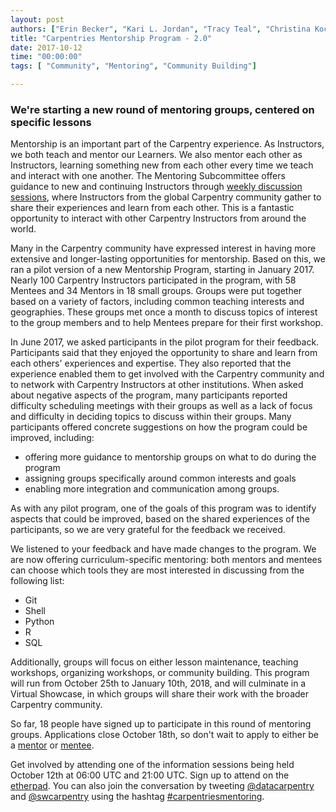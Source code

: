 ```yaml
---
layout: post
authors: ["Erin Becker", "Kari L. Jordan", "Tracy Teal", "Christina Koch"]  
title: "Carpentries Mentorship Program - 2.0"
date: 2017-10-12
time: "00:00:00"
tags: [ "Community", "Mentoring", "Community Building"]

---
```


### We're starting a new round of mentoring groups, centered on specific lessons

Mentorship is an important part of the Carpentry experience. As Instructors, we both teach and mentor our Learners. We also mentor each other as Instructors, learning something new from each other every time we teach and interact with one another. The Mentoring Subcommittee offers guidance to new and continuing Instructors through [weekly discussion sessions](http://pad.software-carpentry.org/instructor-discussion), where Instructors from the global Carpentry community gather to share their experiences and learn from each other. This is a fantastic opportunity to interact with other Carpentry Instructors from around the world. 

Many in the Carpentry community have expressed interest in having more extensive and longer-lasting opportunities for mentorship. Based on this, we ran a pilot version of a new Mentorship Program, starting in January 2017. Nearly 100 Carpentry Instructors participated in the program, with 58 Mentees and 34 Mentors in 18 small groups. Groups were put together based on a variety of factors, including common teaching interests and geographies. These groups met once a month to discuss topics of interest to the group members and to help Mentees prepare for their first workshop. 

In June 2017, we asked participants in the pilot program for their feedback. Participants said that they enjoyed the opportunity to share and learn from each others' experiences and expertise. They also reported that the experience enabled them to get involved with the Carpentry community and to network with Carpentry Instructors at other institutions. When asked about negative aspects of the program, many participants reported difficulty scheduling meetings with their groups as well as a lack of focus and difficulty in deciding topics to discuss within their groups. Many participants offered concrete suggestions on how the program could be improved, including: 

- offering more guidance to mentorship groups on what to do during the program
- assigning groups specifically around common interests and goals
- enabling more integration and communication among groups. 

As with any pilot program, one of the goals of this program was to identify aspects that could be improved, based on the shared experiences of the participants, so we are very grateful for the feedback we received.

We listened to your feedback and have made changes to the program. We are now offering curriculum-specific mentoring: both mentors and mentees can choose which tools they are most interested in discussing from the following list:

- Git  
- Shell  
- Python  
- R  
- SQL  

Additionally, groups will focus on either lesson maintenance, teaching workshops, organizing workshops, or community building. This program will run from October 25th to January 10th, 2018, and will culminate in a Virtual Showcase, in which groups will share their work with the broader Carpentry community. 

So far, 18 people have signed up to participate in this round of mentoring groups. Applications close October 18th, so don't wait to apply to either be a [mentor](https://docs.google.com/forms/d/e/1FAIpQLSeXy0994S0wy0IYi6Nv1HF9cwENsiSFLy8-2E_RI803M9zCzw/viewform?usp=send_form) or [mentee](https://docs.google.com/forms/d/e/1FAIpQLScA9sfmM1gJhkJEn5GDpowUu_QSV-7gDrTCoWHoLOvdukuVBw/viewform). 

Get involved by attending one of the information sessions being held October 12th at 06:00 UTC and 21:00 UTC. Sign up to attend on the [etherpad](http://pad.software-carpentry.org/mentorship-info). You can also join the conversation by tweeting [@datacarpentry](https://twitter.com/datacarpentry) and [@swcarpentry](https://twitter.com/swcarpentry) using the hashtag [#carpentriesmentoring](https://twitter.com/search?q=%23CarpentriesMentoring&src=tyah).


